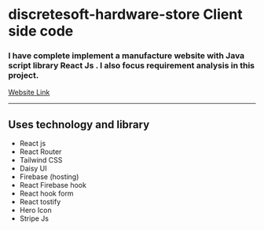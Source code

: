 # discretesoft-hardware-store Client side code

### I have complete implement a manufacture website with Java script library React Js . I also focus requirement analysis in this project. 

[Website Link](https://discretesoft-hardware-store.web.app/)


---

## Uses technology and library

- React js
- React Router
- Tailwind CSS
- Daisy UI
- Firebase (hosting)
- React Firebase hook
- React hook form
- React tostify
- Hero Icon
- Stripe Js

